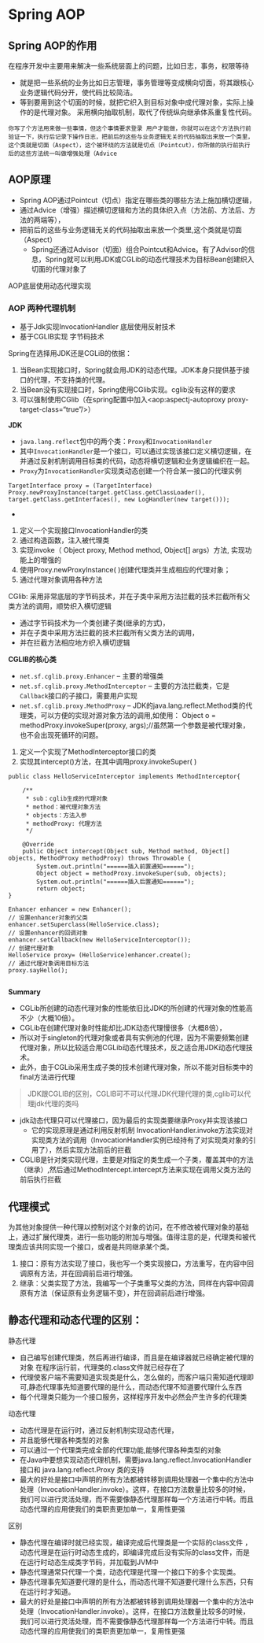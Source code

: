# Spring AOP

## Spring AOP的作用

在程序开发中主要用来解决一些系统层面上的问题，比如日志，事务，权限等待
* 就是把一些系统的业务比如日志管理，事务管理等变成横向切面，将其跟核心业务逻辑代码分开，使代码比较简洁。
* 等到要用到这个切面的时候，就把它织入到目标对象中成代理对象，实际上操作的是代理对象。 采用横向抽取机制，取代了传统纵向继承体系重复性代码。

```
你写了个方法用来做一些事情，但这个事情要求登录 用户才能做，你就可以在这个方法执行前验证一下，执行后记录下操作日志，把前后的这些与业务逻辑无关的代码抽取出来放一个类里，这个类就是切面（Aspect），这个被环绕的方法就是切点（Pointcut），你所做的执行前执行后的这些方法统一叫做增强处理（Advice
```

##  AOP原理

* Spring AOP通过Pointcut（切点）指定在哪些类的哪些方法上施加横切逻辑，
* 通过Advice（增强）描述横切逻辑和方法的具体织入点（方法前、方法后、方法的两端等），
* 把前后的这些与业务逻辑无关的代码抽取出来放一个类里,这个类就是切面（Aspect）
  * Spring还通过Advisor（切面）组合Pointcut和Advice。有了Advisor的信息，Spring就可以利用JDK或CGLib的动态代理技术为目标Bean创建织入切面的代理对象了


AOP底层使用动态代理实现


### AOP 两种代理机制

*  基于Jdk实现InvocationHandler 底层使用反射技术
*  基于CGLIB实现 字节码技术

Spring在选择用JDK还是CGLiB的依据：
1. 当Bean实现接口时，Spring就会用JDK的动态代理。JDK本身只提供基于接口的代理，不支持类的代理。
2. 当Bean没有实现接口时，Spring使用CGlib实现。cglib没有这样的要求
3. 可以强制使用CGlib（在spring配置中加入<aop:aspectj-autoproxy proxy-target-class=“true”/>）



**JDK**
* `java.lang.reflect`包中的两个类：`Proxy`和`InvocationHandler`
* 其中`InvocationHandler`是一个接口，可以通过实现该接口定义横切逻辑，在并通过反射机制调用目标类的代码，动态将横切逻辑和业务逻辑编织在一起。
* `Proxy`为`InvocationHandler`实现类动态创建一个符合某一接口的代理实例

```
TargetInterface proxy = (TargetInterface) Proxy.newProxyInstance(target.getClass.getClassLoader(), target.getClass.getInterfaces(), new LogHandler(new target()));
```
*  

1. 定义一个实现接口InvocationHandler的类
2. 通过构造函数，注入被代理类
3. 实现invoke（ Object proxy, Method method, Object[] args）方法, 实现功能上的增强的
4. 使用Proxy.newProxyInstance( )创建代理类并生成相应的代理对象；
5. 通过代理对象调用各种方法



CGlib: 采用非常底层的字节码技术，并在子类中采用方法拦截的技术拦截所有父类方法的调用，顺势织入横切逻辑
* 通过字节码技术为一个类创建子类(继承的方式)，
* 并在子类中采用方法拦截的技术拦截所有父类方法的调用，
* 并在拦截方法相应地方织入横切逻辑

**CGLIB的核心类**
* `net.sf.cglib.proxy.Enhancer` – 主要的增强类
* `net.sf.cglib.proxy.MethodInterceptor` – 主要的方法拦截类，它是`Callback`接口的子接口，需要用户实现
* `net.sf.cglib.proxy.MethodProxy` – JDK的java.lang.reflect.Method类的代理类，可以方便的实现对源对象方法的调用,如使用：
 Object o = methodProxy.invokeSuper(proxy, args);//虽然第一个参数是被代理对象，也不会出现死循环的问题。


1. 定义一个实现了MethodInterceptor接口的类
2. 实现其intercept()方法，在其中调用proxy.invokeSuper( )

```
public class HelloServiceInterceptor implements MethodInterceptor{
 
    /**
     * sub：cglib生成的代理对象
     * method：被代理对象方法
     * objects：方法入参
     * methodProxy: 代理方法
     */
     
    @Override
    public Object intercept(Object sub, Method method, Object[] objects, MethodProxy methodProxy) throws Throwable {
        System.out.println("======插入前置通知======");
        Object object = methodProxy.invokeSuper(sub, objects);
        System.out.println("======插入后置通知======");
        return object;
}

Enhancer enhancer = new Enhancer();
// 设置enhancer对象的父类
enhancer.setSuperclass(HelloService.class);
// 设置enhancer的回调对象
enhancer.setCallback(new HelloServiceInterceptor());
// 创建代理对象
HelloService proxy= (HelloService)enhancer.create();
// 通过代理对象调用目标方法
proxy.sayHello();
        
```



**Summary**
* CGLib所创建的动态代理对象的性能依旧比JDK的所创建的代理对象的性能高不少（大概10倍）。
* CGLib在创建代理对象时性能却比JDK动态代理慢很多（大概8倍），
* 所以对于singleton的代理对象或者具有实例池的代理，因为不需要频繁创建代理对象，所以比较适合用CGLib动态代理技术，反之适合用JDK动态代理技术。
* 此外，由于CGLib采用生成子类的技术创建代理对象，所以不能对目标类中的final方法进行代理


> JDK跟CGLIB的区别，CGLIB可不可以代理JDK代理代理的类,cglib可以代理jdk代理的类吗

* jdk动态代理只可以代理接口，因为最后的实现类要继承Proxy并实现该接口
    *  它的实现原理是通过利用反射机制 InvocationHandler.invoke方法实现对实现类方法的调用（InvocationHandler实例已经持有了对实现类对象的引用了），然后实现方法前后的拦截
* CGLIB是针对类实现代理，主要是对指定的类生成一个子类，覆盖其中的方法（继承）,然后通过MethodIntercept.intercept方法来实现在调用父类方法的前后执行拦截


## 代理模式

为其他对象提供一种代理以控制对这个对象的访问，在不修改被代理对象的基础上，通过扩展代理类，进行一些功能的附加与增强。值得注意的是，代理类和被代理类应该共同实现一个接口，或者是共同继承某个类。

1. 接口：原有方法实现了接口，我也写一个类实现接口，方法重写，在内容中回调原有方法，并在回调前后进行增强。
2. 继承：父类实现了方法，我编写一个子类重写父类的方法，同样在内容中回调原有方法（保证原有业务逻辑不变），并在回调前后进行增强。



##  静态代理和动态代理的区别：


静态代理
*  自己编写创建代理类，然后再进行编译，而且是在编译器就已经确定被代理的对象 在程序运行前，代理类的.class文件就已经存在了
*  代理使客户端不需要知道实现类是什么，怎么做的，而客户端只需知道代理即可,静态代理事先知道要代理的是什么，而动态代理不知道要代理什么东西
*  每个代理类只能为一个接口服务，这样程序开发中必然会产生许多的代理类

动态代理
* 动态代理是在运行时，通过反射机制实现动态代理，
* 并且能够代理各种类型的对象
* 可以通过一个代理类完成全部的代理功能,能够代理各种类型的对象
* 在Java中要想实现动态代理机制，需要java.lang.reflect.InvocationHandler接口和 java.lang.reflect.Proxy 类的支持
* 最大的好处是接口中声明的所有方法都被转移到调用处理器一个集中的方法中处理（InvocationHandler.invoke）。这样，在接口方法数量比较多的时候，我们可以进行灵活处理，而不需要像静态代理那样每一个方法进行中转。而且动态代理的应用使我们的类职责更加单一，复用性更强


区别
* 静态代理在编译时就已经实现，编译完成后代理类是一个实际的class文件 ，动态代理是在运行时动态生成的，即编译完成后没有实际的class文件，而是在运行时动态生成类字节码，并加载到JVM中
* 静态代理通常只代理一个类，动态代理是代理一个接口下的多个实现类。
* 静态代理事先知道要代理的是什么，而动态代理不知道要代理什么东西，只有在运行时才知道。
* 最大的好处是接口中声明的所有方法都被转移到调用处理器一个集中的方法中处理（InvocationHandler.invoke）。这样，在接口方法数量比较多的时候，我们可以进行灵活处理，而不需要像静态代理那样每一个方法进行中转。而且动态代理的应用使我们的类职责更加单一，复用性更强
